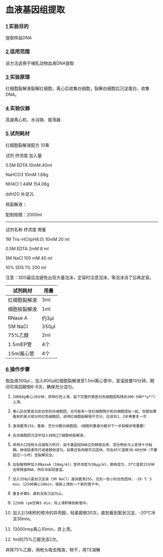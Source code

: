 # 血液基因组提取

### [1 ]()实验目的

提取样品DNA

### [2 ]()适用范围

该方法适用于哺乳动物血液DNA提取

### [3 ]()实验原理

红细胞裂解液裂解红细胞，离心后收集白细胞，裂解白细胞后沉淀蛋白，收集DNA。

### [4 ]()实验仪器

高速离心机、水浴锅、振荡器

### [5 ]()试剂耗材

红细胞裂解液配方  10乘

  试剂                终浓度         加入量

0.5M  EDTA           10mM           40ml

NaHCO3              10mM           1.68g

NH4Cl                1.44M           154.08g

ddH2O                                  补足2L

核裂解液：

配制规模：2000ml

**                                                                                                                                         **

试剂名称                            终浓度                             用量

1M Tris-HCl(pH8.0)          10mM                          20 ml

0.5M EDTA                        2mM                              8 ml

5M NaCl                            100 mM                        40 ml

10% SDS                           1%                            200 ml 

注意：SDS最后加避免出现大量泡沫，定容时注意泡沫，等泡沫消了后再定容。

| 试剂耗材     | 用量    |
| -------- | ----- |
| 红细胞裂解液   | 3ml   |
| 细胞核裂解液   | 1ml   |
| RNase A  | 约3μl  |
| 5M NaCl  | 350μl |
| 75%乙醇    | 2ml   |
| 1.5mlEP管 | 4个    |
| 15ml离心管  | 4个    |

### [6 ]()操作步骤

取血液300μl ，加入600μl红细胞裂解液至1.5ml离心管中，室温放置10分钟，期间可来回颠倒6-8次，确保充分混匀。

1.     2000Xg离心10分钟，弃除红色上清，留下完整的管底白色细胞团和残余300-500**μ**l上清。

2.     离心后在管底见到白色的白细胞团，也可能有一些红细胞残片和白细胞团在一起，但是如果看到的是大部分的红色细胞团，说明红细胞裂解很不充分，应该将1、2步再重复一次

3.     漩涡震荡15S，重悬、充分分散白细胞团。（细胞的重悬分散对下一步裂解非常重要）

4.     在白细胞团沉淀中加入600l细胞核裂解液。

5.     改用大口径枪头迅速有力吹打，由于基因组DNA立刻释放出来，混合物会马上变得十分粘稠。继续轻柔吹打或者颠倒混匀，如果还有肉眼可见团块，可在65℃温育30-60分钟（不要超过一小时）至裂解完全。

6.     在裂解物种加入RNaseA（10mg/ml）至终浓度为30μg/ml，颠倒混匀，37℃温育15分钟去除残留RNA，然后冷却回室温。

7.     加入350μl蛋白沉淀液（5M NaCl）漩涡震荡25S，见到一些小的白色团块，-20 ℃ 5 min，12500离心10min，吸取上清到一个新的管子中。

8.     重复步骤8，直到没有沉淀为止。

9.     12500 rpm空离5 min，将上清转移到新管中。

10.  加入2/3体积的预冷的异丙醇，轻柔颠倒30次，直到看到絮状沉淀，-20℃冷冻30min。

11.  13000rmp离心10min，弃上清。

12.  1ml的75%乙醇洗涤2次。

弃除75%乙醇，用枪头吸去残液，晾干，用TE溶解